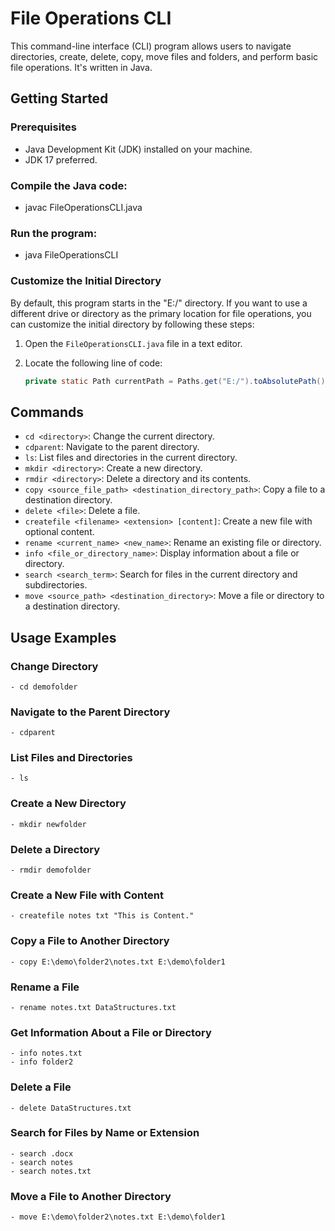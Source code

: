# File Operations CLI

This command-line interface (CLI) program allows users to navigate directories, create, delete, copy, move files and folders, and perform basic file operations. It's written in Java.

## Getting Started

### Prerequisites
- Java Development Kit (JDK) installed on your machine.
- JDK 17 preferred.

### Compile the Java code:
- javac FileOperationsCLI.java

### Run the program:
- java FileOperationsCLI

### Customize the Initial Directory

By default, this program starts in the "E:/" directory. If you want to use a different drive or directory as the primary location for file operations, you can customize the initial directory by following these steps:

1. Open the `FileOperationsCLI.java` file in a text editor.

2. Locate the following line of code:
   ```java
   private static Path currentPath = Paths.get("E:/").toAbsolutePath().normalize();

## Commands

- `cd <directory>`: Change the current directory.
- `cdparent`: Navigate to the parent directory.
- `ls`: List files and directories in the current directory.
- `mkdir <directory>`: Create a new directory.
- `rmdir <directory>`: Delete a directory and its contents.
- `copy <source_file_path> <destination_directory_path>`: Copy a file to a destination directory.
- `delete <file>`: Delete a file.
- `createfile <filename> <extension> [content]`: Create a new file with optional content.
- `rename <current_name> <new_name>`: Rename an existing file or directory.
- `info <file_or_directory_name>`: Display information about a file or directory.
- `search <search_term>`: Search for files in the current directory and subdirectories.
- `move <source_path> <destination_directory>`: Move a file or directory to a destination directory.


## Usage Examples

### Change Directory
```
- cd demofolder
```

### Navigate to the Parent Directory
```
- cdparent
```
### List Files and Directories
```
- ls
```
### Create a New Directory
```
- mkdir newfolder
```
### Delete a Directory
```
- rmdir demofolder
```
### Create a New File with Content
```
- createfile notes txt "This is Content."
```
### Copy a File to Another Directory
```
- copy E:\demo\folder2\notes.txt E:\demo\folder1
```
### Rename a File
```
- rename notes.txt DataStructures.txt
```
### Get Information About a File or Directory
```
- info notes.txt
- info folder2
```
### Delete a File
```
- delete DataStructures.txt
```
### Search for Files by Name or Extension
```
- search .docx
- search notes
- search notes.txt
```
### Move a File to Another Directory
```
- move E:\demo\folder2\notes.txt E:\demo\folder1
```
